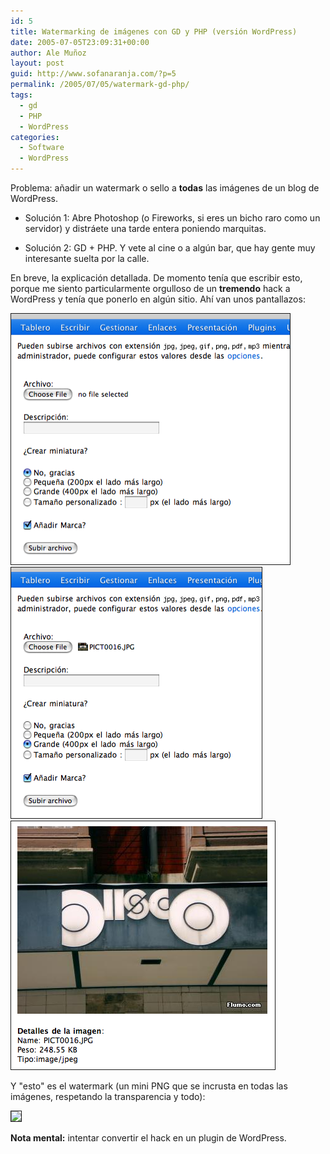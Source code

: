 ```yaml
---
id: 5
title: Watermarking de imágenes con GD y PHP (versión WordPress)
date: 2005-07-05T23:09:31+00:00
author: Ale Muñoz
layout: post
guid: http://www.sofanaranja.com/?p=5
permalink: /2005/07/05/watermark-gd-php/
tags:
  - gd
  - PHP
  - WordPress
categories:
  - Software
  - WordPress
---
```

Problema: añadir un watermark o sello a **todas** las imágenes de un blog de WordPress.

  - Solución 1: Abre Photoshop (o Fireworks, si eres un bicho raro como un servidor) y distráete una tarde entera poniendo marquitas.

  - Solución 2: GD + PHP. Y vete al cine o a algún bar, que hay gente muy interesante suelta por la calle.

<!--more-->
En breve, la explicación detallada. De momento tenía que escribir esto, porque me siento particularmente orgulloso de un **tremendo** hack a WordPress y tenía que ponerlo en algún sitio. Ahí van unos pantallazos:

<img src="/images/watermarkgdphpscreenshot01.png" style="border: 1px solid;"/>

<img src="/images/watermarkgdphpscreenshot02.png" style="border: 1px solid;"/>

<img src="/images/watermarkgdphpscreenshot03.png" style="border: 1px solid;"/>

Y "esto" es el watermark (un mini PNG que se incrusta en todas las imágenes, respetando la transparencia y todo):

<img src="http://www.flumo.com/images/watermark.png" style="border: 1px solid;"/>

**Nota mental:** intentar convertir el hack en un plugin de WordPress.
